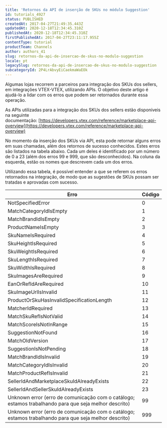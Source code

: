 ```yaml
---
title: 'Retornos da API de inserção de SKUs no módulo Suggestion'
id: tutorials_4927
status: PUBLISHED
createdAt: 2017-04-27T21:49:35.443Z
updatedAt: 2020-12-18T12:34:45.310Z
publishedAt: 2020-12-18T12:34:45.310Z
firstPublishedAt: 2017-04-27T23:11:17.955Z
contentType: tutorial
productTeam: Channels
author: authors_41
slug: retornos-da-api-de-insercao-de-skus-no-modulo-suggestion
locale: pt
legacySlug: retornos-da-api-de-insercao-de-skus-no-modulo-suggestion
subcategoryId: 2P4LrAbvyEiCaekmaWaEOk
---
```


Algumas lojas recorrem a parceiros para integração dos SKUs dos sellers, em integrações VTEX-VTEX, utilizando APIs. O objetivo deste artigo é ajudá-lo a lidar com os erros que podem ser retornados durante essa operação.

As APIs utilizadas para a integração dos SKUs dos sellers estão disponíveis na seguinte documentação: [https://developers.vtex.com/reference/marketplace-api-overview](https://developers.vtex.com/reference/marketplace-api-overview)

No momento da inserção dos SKUs via API, esta pode retornar alguns erros em suas chamadas, além dos retornos de sucesso conhecidos. Estes erros são listados na tabela abaixo. Cada um deles é identificado por um número de 0 a 23 (além dos erros 99 e 999, que são desconhecidos). Na coluna da esquerda, estão os nomes que descrevem cada um dos erros.

Utilizando essa tabela, é possível entender a que se referem os erros retornados na integração, de modo que as sugestões de SKUs possam ser tratadas e aprovadas com sucesso.

| Erro     | Código     |
| ---------- | ---------- |
| NotSpecifiedError     | 0     |
| MatchCategoryIdIsEmpty       | 1       |
| MatchBrandIdIsEmpty       | 2       |
| ProductNameIsEmpty       | 3       |
| SkuNameIsRequired       | 4       |
| SkuHeightIsRequired       | 5       |
| SkuWeightIsRequired       | 6       |
| SkuLengthIsRequired       | 7       |
| SkuWidthIsRequired       | 8       |
| SkuImagesAreRequired       | 9       |
| EanOrRefIdAreRequired       | 10       |
| SkuImageUrlIsInvalid       | 11       |
| ProductOrSkuHasInvalidSpecificationLength       | 12       |
| MatcherIdRequired       | 13       |
| MatchSkuRefIsNotValid       | 14       |
| MatchScoreIsNotInRange       | 15       |
| SuggestionNotFound       | 16       |
| MatchOldVersion       | 17       |
| SuggestionIsNotPending       | 18       |
| MatchBrandIdIsInvalid       | 19       |
| MatchCategoryIdIsInvalid       | 20       |
| MatchProductRefIsInvalid       | 21       |
| SellerIdAndMarketplaceSkuIdAlreadyExists       | 22       |
| SellerIdAndSellerSkuIdAlreadyExists       | 23       |
| Unknown error (erro de comunicação com o catálogo; estamos trabalhando para que seja melhor descrito)       | 99       |
| Unknown error (erro de comunicação com o catálogo; estamos trabalhando para que seja melhor descrito)       | 999       |
